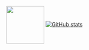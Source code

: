 <a href="https://www.google.com/" target="blank"><img align="center" src="https://img.icons8.com/color/344/telegram-app--v1.png" height="100" /></a>
[![GitHub stats](https://github-readme-stats.vercel.app/api?username=username)](https://github.com/username/github-readme-stats)
